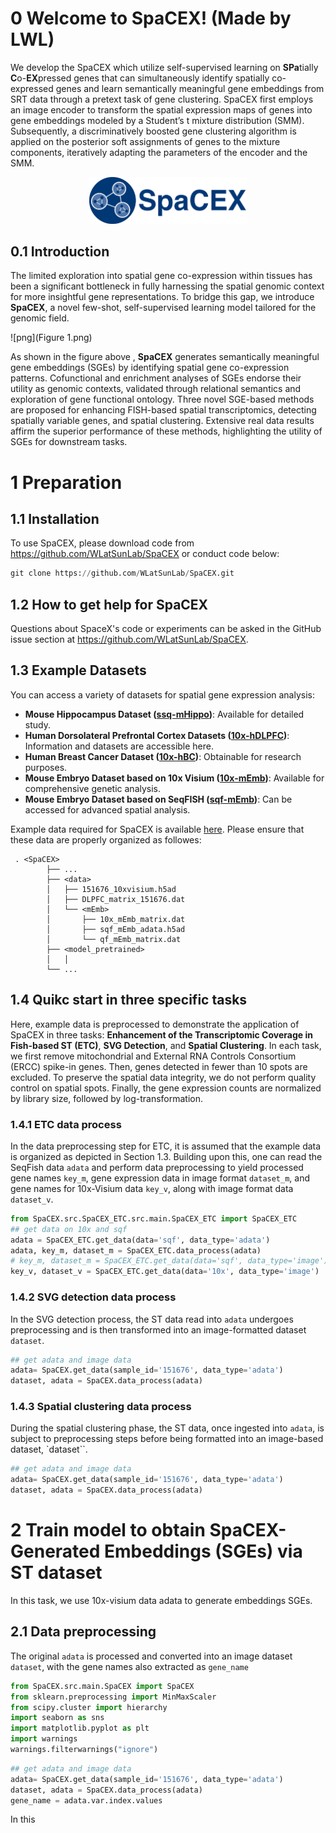 # 0 Welcome to SpaCEX! (Made by LWL)
We develop the SpaCEX which utilize self-supervised learning on **SPa**tially **C**o-**EX**pressed genes that can simultaneously identify spatially co-expressed genes and learn semantically meaningful gene embeddings from SRT data through a pretext task of gene clustering. SpaCEX first employs an image encoder to transform the spatial expression maps of genes into gene embeddings modeled by a Student’s t mixture distribution (SMM). Subsequently, a discriminatively boosted gene clustering algorithm is applied on the posterior soft assignments of genes to the mixture components, iteratively adapting the parameters of the encoder and the SMM.

<div style="text-align: center;">
    <img src="logo_name.png" style="max-width: 50%; height: auto;">
</div>


## 0.1 Introduction

The limited exploration into spatial gene co-expression within tissues has been a significant bottleneck in fully harnessing the spatial genomic context for more insightful gene representations. To bridge this gap, we introduce **SpaCEX**, a novel few-shot, self-supervised learning model tailored for the genomic field.

![png](Figure 1.png)

As shown in the figure above , **SpaCEX** generates semantically meaningful gene embeddings (SGEs) by identifying spatial gene co-expression patterns. Cofunctional and enrichment analyses of SGEs endorse their utility as genomic contexts, validated through relational semantics and exploration of gene functional ontology. Three novel SGE-based methods are proposed for enhancing FISH-based spatial transcriptomics, detecting spatially variable genes, and spatial clustering. Extensive real data results affirm the superior performance of these methods, highlighting the utility of SGEs for downstream tasks.

# 1 Preparation

## 1.1 Installation

To use SpaCEX, please download code from https://github.com/WLatSunLab/SpaCEX or conduct code below:

```python
git clone https://github.com/WLatSunLab/SpaCEX.git
```

## 1.2 How to get help for SpaCEX

Questions about SpaceX's code or experiments can be asked in the GitHub issue section at https://github.com/WLatSunLab/SpaCEX.

## 1.3 Example Datasets

You can access a variety of datasets for spatial gene expression analysis:

- **Mouse Hippocampus Dataset ([ssq-mHippo](https://singlecell.broadinstitute.org/single_cell/study/SCP815/sensitive-spatial-genome-wide-expression-profiling-at-cellular-resolution#study-summary))**: Available for detailed study.
- **Human Dorsolateral Prefrontal Cortex Datasets ([10x-hDLPFC](http://spatial.libd.org/spatialLIBD))**: Information and datasets are accessible here.
- **Human Breast Cancer Dataset ([10x-hBC](https://support.10xgenomics.com/spatial-gene-expression/datasets/1.1.0/V1_Breast_Cancer_Block_A_Section_1))**: Obtainable for research purposes.
- **Mouse Embryo Dataset based on 10x Visium ([10x-mEmb](https://www.ncbi.nlm.nih.gov/geo/query/acc.cgi?acc=GSE178636))**: Available for comprehensive genetic analysis.
- **Mouse Embryo Dataset based on SeqFISH ([sqf-mEmb](https://crukci.shinyapps.io/SpatialMouseAtlas/))**: Can be accessed for advanced spatial analysis.

Example data required for SpaCEX is available [here](https://drive.google.com/drive/folders/1C3Gk-HVYp2dQh4id8H68M9p8IWEOIut_?usp=drive_link). Please ensure that these data are properly organized as followes:

```
 . <SpaCEX>
        ├── ...
        ├── <data>
        │   ├── 151676_10xvisium.h5ad
        │   ├── DLPFC_matrix_151676.dat
        │   └── <mEmb>
        │       ├── 10x_mEmb_matrix.dat
        │       ├── sqf_mEmb_adata.h5ad
        │       └── qf_mEmb_matrix.dat
        ├── <model_pretrained>
        │   │
        └── ...

```

## 1.4 Quikc start in three specific tasks

Here, example data is preprocessed to demonstrate the application of SpaCEX in three tasks: **Enhancement of the Transcriptomic Coverage in Fish-based ST (ETC)**, **SVG Detection**, and **Spatial Clustering**. In each task, we first remove mitochondrial and External RNA Controls Consortium (ERCC) spike-in genes. Then, genes detected in fewer than 10 spots are excluded. To preserve the spatial data integrity, we do not perform quality control on spatial spots. Finally, the gene expression counts are normalized by library size, followed by log-transformation. 

### 1.4.1 ETC data process

In the data preprocessing step for ETC, it is assumed that the example data is organized as depicted in Section 1.3. Building upon this, one can read the SeqFish data `adata` and perform data preprocessing to yield processed gene names `key_m`, gene expression data in image format `dataset_m`, and gene names for 10x-Visium data `key_v`, along with image format data `dataset_v`.


```python
from SpaCEX.src.SpaCEX_ETC.src.main.SpaCEX_ETC import SpaCEX_ETC
## get data on 10x and sqf
adata = SpaCEX_ETC.get_data(data='sqf', data_type='adata')
adata, key_m, dataset_m = SpaCEX_ETC.data_process(adata)
# key_m, dataset_m = SpaCEX_ETC.get_data(data='sqf', data_type='image')
key_v, dataset_v = SpaCEX_ETC.get_data(data='10x', data_type='image')
```

### 1.4.2 SVG detection data process

In the SVG detection process, the ST data read into `adata` undergoes preprocessing and is then transformed into an image-formatted dataset `dataset`.


```python
## get adata and image data
adata= SpaCEX.get_data(sample_id='151676', data_type='adata')
dataset, adata = SpaCEX.data_process(adata)
```

### 1.4.3 Spatial clustering data process

During the spatial clustering phase, the ST data, once ingested into `adata`, is subject to preprocessing steps before being formatted into an image-based dataset, `dataset``.

```python
## get adata and image data
adata= SpaCEX.get_data(sample_id='151676', data_type='adata')
dataset, adata = SpaCEX.data_process(adata)
```

# 2 Train model to obtain SpaCEX-Generated Embeddings (SGEs) via ST dataset

In this task, we use 10x-visium data adata to generate embeddings SGEs.

## 2.1 Data preprocessing

The original `adata` is processed and converted into an image dataset `dataset`, with the gene names also extracted as `gene_name`
```python
from SpaCEX.src.main.SpaCEX import SpaCEX
from sklearn.preprocessing import MinMaxScaler
from scipy.cluster import hierarchy
import seaborn as sns
import matplotlib.pyplot as plt
import warnings
warnings.filterwarnings("ignore")
```

```python
## get adata and image data
adata= SpaCEX.get_data(sample_id='151676', data_type='adata')
dataset, adata = SpaCEX.data_process(adata)
gene_name = adata.var.index.values
```

In this 

